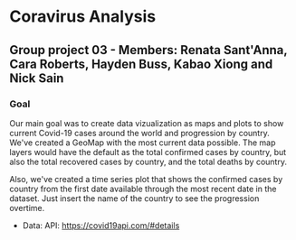 # Coravirus Analysis

## Group project 03 - Members: Renata Sant'Anna, Cara Roberts, Hayden Buss, Kabao Xiong and Nick Sain

### Goal

Our main goal was to create data vizualization as maps and plots to show current Covid-19 cases around the world and progression by country. We've created a GeoMap with the most current data possible. The map layers would have the default as the total confirmed cases by country, but also the total recovered cases by country, and the total deaths by country.

Also, we've created a time series plot that shows the confirmed cases by country from the first date available through the most recent date in the dataset. Just insert the name of the country to see the progression overtime.

- Data: API: https://covid19api.com/#details


